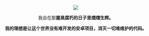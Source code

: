 <p align="center">
  <a href="https://github.com/hekailiu-2512">
    <img src="https://github-readme-stats.vercel.app/api?username=hekailiu-2512&count_private=true&show_icons=true&hide=contribs&include_all_commits=true&theme=vue" />
  </a>
</p>


<p align="center">我会在那<b>腥臭腐朽<b>的日子里<b>熠熠生辉。<b></p>

<p align="center">我的理想是让这个世界没有<b>难开发</b>的安卓项目，消灭一切<b>难维护</b>的代码。</p>
